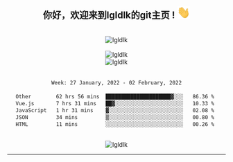 <div align="center">
<h2> 你好，欢迎来到lgldlk的git主页 ! <img src="https://github.com/lgldlk/lgldlk/blob/main/gifs/Hi.gif" width="30px"></h2>
</div>

<div align="center">
 </br>
 <img src="http://aiitapp.cn:8091/?color=rgba(37,144,118,1)&shadowColor=rgba(12,16,20,1)&fontSize=120&&shadowOffsetX=9&shadowOffsetY=11" height="26px" alt="lgldlk" />
 </br>

   </br>
 <img src="https://github-readme-stats.vercel.app/api?username=lgldlk&show_icons=true&theme=gotham&locale=cn" alt="lgldlk" />
 

</br>

<img  src="http://github-readme-stats.vercel.app/api/top-langs/?username=lgldlk&show_icons=true&theme=gotham&locale=cn&layout=compact" alt="lgldlk"/>  
</br>
</br>

<!--START_SECTION:waka-->
```text
Week: 27 January, 2022 - 02 February, 2022

Other        62 hrs 56 mins  █████████████████████▓░░░   86.36 % 
Vue.js       7 hrs 31 mins   ██▓░░░░░░░░░░░░░░░░░░░░░░   10.33 % 
JavaScript   1 hr 31 mins    ▓░░░░░░░░░░░░░░░░░░░░░░░░   02.08 % 
JSON         34 mins         ▒░░░░░░░░░░░░░░░░░░░░░░░░   00.80 % 
HTML         11 mins         ░░░░░░░░░░░░░░░░░░░░░░░░░   00.26 % 
```
<!--END_SECTION:waka-->

 </br>
  <img src="https://visitor-badge.glitch.me/badge?page_id=lgldlk" alt="lgldlk" />

---

 

